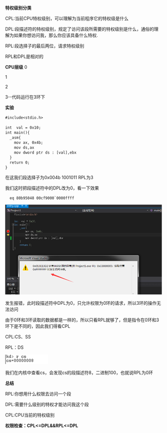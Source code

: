 **特权级别分类**

CPL:当前CPU特权级别，可以理解为当前程序它的特权级是什么

DPL:段描述符的特权级别，规定了访问该段所需要的特权级别是什么，通俗的理解为如果你想访问我，那么你应该具备什么特权.

RPL:段选择子的最后两位，请求特权级别

RPL和DPL是相对的

**CPU层级**
0

1

2

3--代码运行在3环下

**实验**

    #include<stdio.h>

    int  val = 0x10;
    int main(){
      _asm{
        mov ax, 0x4b;
        mov ds,ax
        mov dword ptr ds : [val],ebx
      }
      return 0;
    }

在这我们段选择子为0x004b  1001011  RPL为3

我们这时把段描述符中的DPL改为0，看一下效果

      eq 80b95048 00cf9000`0000ffff
      
![](https://raw.githubusercontent.com/Whitebird0/tuchuang/main/QQ%E6%88%AA%E5%9B%BE20211017182417.png)

发生报错，此时段描述符中DPL为0，只允许权限为0环的请求，所以3环的操作无法访问

由于0环和3环读取的数据都是一样的，所以只看RPL就够了，但是指令在0环和3环下是不同的，因此我们得看CPL

CPL:CS、SS

RPL：DS

![](https://raw.githubusercontent.com/Whitebird0/tuchuang/main/QQ%E6%88%AA%E5%9B%BE20211017202433.png)

我们在内核中查看cs，会发现cs的段描述符8，二进制100，也就说RPL为0环

**总结**

RPL:你想用什么权限去访问一个段

DPL:需要什么级别的特权才能访问我这个段

CPL:CPU当前的特权级别

**权限检查：CPL<=DPL&&RPL<=DPL**
